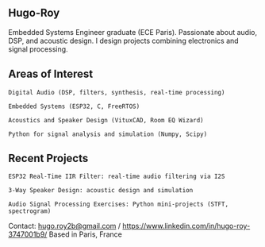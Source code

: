 ## Hugo-Roy

Embedded Systems Engineer graduate (ECE Paris).
Passionate about audio, DSP, and acoustic design.
I design projects combining electronics and signal processing.

## Areas of Interest

    Digital Audio (DSP, filters, synthesis, real-time processing)

    Embedded Systems (ESP32, C, FreeRTOS)

    Acoustics and Speaker Design (VituxCAD, Room EQ Wizard)

    Python for signal analysis and simulation (Numpy, Scipy)

## Recent Projects

    ESP32 Real-Time IIR Filter: real-time audio filtering via I2S

    3-Way Speaker Design: acoustic design and simulation

    Audio Signal Processing Exercises: Python mini-projects (STFT, spectrogram)

Contact: 
hugo.roy2b@gmail.com / 
https://www.linkedin.com/in/hugo-roy-3747001b9/
Based in Paris, France
